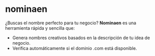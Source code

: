 # nominaen
¿Buscas el nombre perfecto para tu negocio? **Nominaen** es una herramienta rápida y sencilla que: 

- Genera nombres creativos basados en la descripción de tu idea de negocio.
- Verifica automáticamente si el dominio .com está disponible.

